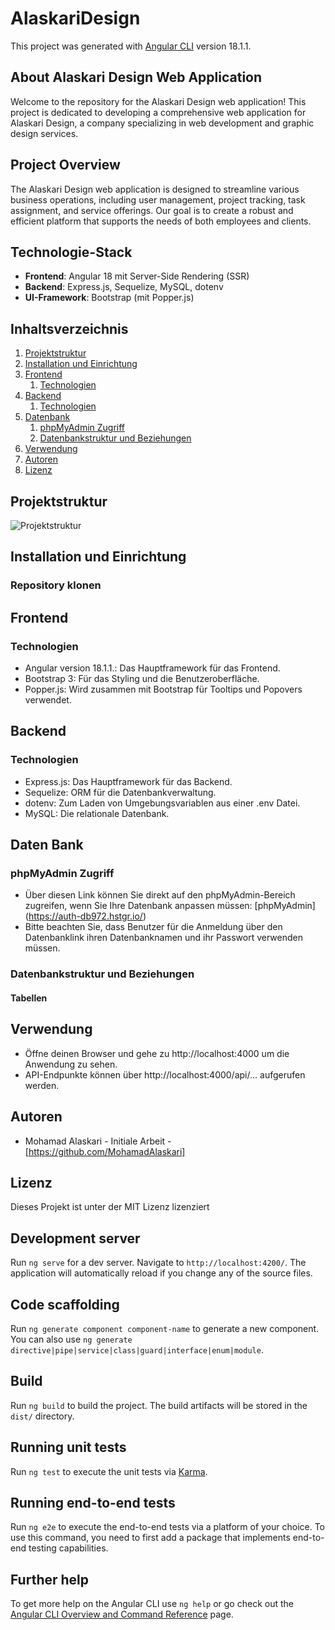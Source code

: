 # AlaskariDesign

This project was generated with [Angular CLI](https://github.com/angular/angular-cli) version 18.1.1.

## About Alaskari Design Web Application
Welcome to the repository for the Alaskari Design web application! This project is dedicated to developing a comprehensive web application for Alaskari Design, a company specializing in web development and graphic design services.

## Project Overview
The Alaskari Design web application is designed to streamline various business operations, including user management, project tracking, task assignment, and service offerings. Our goal is to create a robust and efficient platform that supports the needs of both employees and clients.

## Technologie-Stack

- **Frontend**: Angular 18 mit Server-Side Rendering (SSR)
- **Backend**: Express.js, Sequelize, MySQL, dotenv
- **UI-Framework**: Bootstrap (mit Popper.js)

## Inhaltsverzeichnis

1. [Projektstruktur](#projektstruktur)
2. [Installation und Einrichtung](#installation-und-einrichtung)
3. [Frontend](#frontend)
   1. [Technologien](#Technologien)
4. [Backend](#backend)
   1. [Technologien](#Technologien)
5. [Datenbank](#datenbank)
   1. [phpMyAdmin Zugriff](#phpmyadmin-zugriff)
   2. [Datenbankstruktur und Beziehungen](#datenbankstruktur-und-beziehungen)
6. [Verwendung](#verwendung)
7. [Autoren](#autoren)
8. [Lizenz](#lizenz)

## Projektstruktur

![Projektstruktur](path/to/your/project-structure-diagram.png)

## Installation und Einrichtung

### Repository klonen

## Frontend

### Technologien

- Angular version 18.1.1.: Das Hauptframework für das Frontend.
- Bootstrap 3: Für das Styling und die Benutzeroberfläche.
- Popper.js: Wird zusammen mit Bootstrap für Tooltips und Popovers verwendet.

## Backend

### Technologien

- Express.js: Das Hauptframework für das Backend.
- Sequelize: ORM für die Datenbankverwaltung.
- dotenv: Zum Laden von Umgebungsvariablen aus einer .env Datei.
- MySQL: Die relationale Datenbank.

## Daten Bank

### phpMyAdmin Zugriff

- Über diesen Link können Sie direkt auf den phpMyAdmin-Bereich zugreifen, wenn Sie Ihre Datenbank anpassen müssen:
  [phpMyAdmin] (https://auth-db972.hstgr.io/)
- Bitte beachten Sie, dass Benutzer für die Anmeldung über den Datenbanklink ihren Datenbanknamen und ihr Passwort verwenden müssen.

### Datenbankstruktur und Beziehungen

#### Tabellen

## Verwendung

- Öffne deinen Browser und gehe zu http://localhost:4000 um die Anwendung zu sehen.
- API-Endpunkte können über http://localhost:4000/api/... aufgerufen werden.

## Autoren

- Mohamad Alaskari - Initiale Arbeit - [https://github.com/MohamadAlaskari]

## Lizenz

Dieses Projekt ist unter der MIT Lizenz lizenziert

## Development server

Run `ng serve` for a dev server. Navigate to `http://localhost:4200/`. The application will automatically reload if you change any of the source files.

## Code scaffolding

Run `ng generate component component-name` to generate a new component. You can also use `ng generate directive|pipe|service|class|guard|interface|enum|module`.

## Build

Run `ng build` to build the project. The build artifacts will be stored in the `dist/` directory.

## Running unit tests

Run `ng test` to execute the unit tests via [Karma](https://karma-runner.github.io).

## Running end-to-end tests

Run `ng e2e` to execute the end-to-end tests via a platform of your choice. To use this command, you need to first add a package that implements end-to-end testing capabilities.

## Further help

To get more help on the Angular CLI use `ng help` or go check out the [Angular CLI Overview and Command Reference](https://angular.dev/tools/cli) page.

```

```

